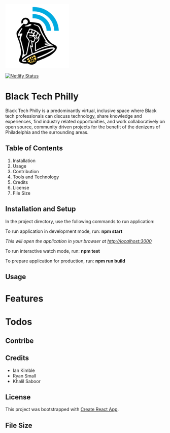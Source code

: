 <img src="/src/components/assets/images/btp.png" 
width ="200" height="200" alt= "BlackTechPhillyLogo.png">

[![Netlify Status](https://api.netlify.com/api/v1/badges/3d03da3e-6b1e-4da1-8462-013438890af0/deploy-status)](https://app.netlify.com/sites/blacktechphilly/deploys)

# Black Tech Philly

Black Tech Philly is a predominantly virtual, inclusive space where Black tech professionals can discuss technology, share knowledge and experiences, find industry related opportunities, and work collaboratively on open source, community driven projects for the benefit of the denizens of Philadelphia and the surrounding areas.

## Table of Contents

1. Installation
2. Usage
3. Contribution
4. Tools and Technology
5. Credits
6. License
7. File Size

## Installation and Setup

In the project directory, use the following commands to run application:

To run application in development mode, run: **npm start**

_This will open the application in your browser at [http://localhost:3000](http://localhost:3000)_

To run interactive watch mode, run: **npm test**

To prepare application for production, run: **npm run build**

## Usage

# Features

# Todos

## Contribe

## Credits

- Ian Kimble
- Ryan Small
- Khalil Saboor

## License

This project was bootstrapped with [Create React App](https://github.com/facebook/create-react-app).

## File Size
